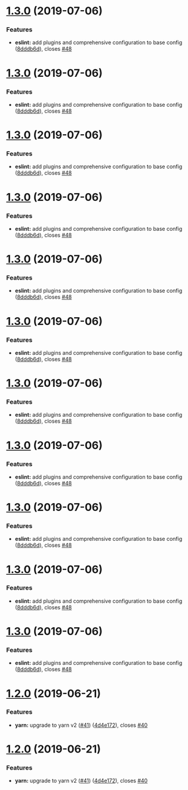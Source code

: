 # [1.3.0](https://github.com/meatwallace/foundations/compare/@meatwallace/jest-config-base@1.2.0...@meatwallace/jest-config-base@1.3.0) (2019-07-06)


### Features

* **eslint:** add plugins and comprehensive configuration to base config ([8dddb6d](https://github.com/meatwallace/foundations/commit/8dddb6d)), closes [#48](https://github.com/meatwallace/foundations/issues/48)

# [1.3.0](https://github.com/meatwallace/foundations/compare/@meatwallace/jest-config-base@1.2.0...@meatwallace/jest-config-base@1.3.0) (2019-07-06)


### Features

* **eslint:** add plugins and comprehensive configuration to base config ([8dddb6d](https://github.com/meatwallace/foundations/commit/8dddb6d)), closes [#48](https://github.com/meatwallace/foundations/issues/48)

# [1.3.0](https://github.com/meatwallace/foundations/compare/@meatwallace/jest-config-base@1.2.0...@meatwallace/jest-config-base@1.3.0) (2019-07-06)


### Features

* **eslint:** add plugins and comprehensive configuration to base config ([8dddb6d](https://github.com/meatwallace/foundations/commit/8dddb6d)), closes [#48](https://github.com/meatwallace/foundations/issues/48)

# [1.3.0](https://github.com/meatwallace/foundations/compare/@meatwallace/jest-config-base@1.2.0...@meatwallace/jest-config-base@1.3.0) (2019-07-06)


### Features

* **eslint:** add plugins and comprehensive configuration to base config ([8dddb6d](https://github.com/meatwallace/foundations/commit/8dddb6d)), closes [#48](https://github.com/meatwallace/foundations/issues/48)

# [1.3.0](https://github.com/meatwallace/foundations/compare/@meatwallace/jest-config-base@1.2.0...@meatwallace/jest-config-base@1.3.0) (2019-07-06)


### Features

* **eslint:** add plugins and comprehensive configuration to base config ([8dddb6d](https://github.com/meatwallace/foundations/commit/8dddb6d)), closes [#48](https://github.com/meatwallace/foundations/issues/48)

# [1.3.0](https://github.com/meatwallace/foundations/compare/@meatwallace/jest-config-base@1.2.0...@meatwallace/jest-config-base@1.3.0) (2019-07-06)


### Features

* **eslint:** add plugins and comprehensive configuration to base config ([8dddb6d](https://github.com/meatwallace/foundations/commit/8dddb6d)), closes [#48](https://github.com/meatwallace/foundations/issues/48)

# [1.3.0](https://github.com/meatwallace/foundations/compare/@meatwallace/jest-config-base@1.2.0...@meatwallace/jest-config-base@1.3.0) (2019-07-06)


### Features

* **eslint:** add plugins and comprehensive configuration to base config ([8dddb6d](https://github.com/meatwallace/foundations/commit/8dddb6d)), closes [#48](https://github.com/meatwallace/foundations/issues/48)

# [1.3.0](https://github.com/meatwallace/foundations/compare/@meatwallace/jest-config-base@1.2.0...@meatwallace/jest-config-base@1.3.0) (2019-07-06)


### Features

* **eslint:** add plugins and comprehensive configuration to base config ([8dddb6d](https://github.com/meatwallace/foundations/commit/8dddb6d)), closes [#48](https://github.com/meatwallace/foundations/issues/48)

# [1.3.0](https://github.com/meatwallace/foundations/compare/@meatwallace/jest-config-base@1.2.0...@meatwallace/jest-config-base@1.3.0) (2019-07-06)


### Features

* **eslint:** add plugins and comprehensive configuration to base config ([8dddb6d](https://github.com/meatwallace/foundations/commit/8dddb6d)), closes [#48](https://github.com/meatwallace/foundations/issues/48)

# [1.3.0](https://github.com/meatwallace/foundations/compare/@meatwallace/jest-config-base@1.2.0...@meatwallace/jest-config-base@1.3.0) (2019-07-06)


### Features

* **eslint:** add plugins and comprehensive configuration to base config ([8dddb6d](https://github.com/meatwallace/foundations/commit/8dddb6d)), closes [#48](https://github.com/meatwallace/foundations/issues/48)

# [1.3.0](https://github.com/meatwallace/foundations/compare/@meatwallace/jest-config-base@1.2.0...@meatwallace/jest-config-base@1.3.0) (2019-07-06)


### Features

* **eslint:** add plugins and comprehensive configuration to base config ([8dddb6d](https://github.com/meatwallace/foundations/commit/8dddb6d)), closes [#48](https://github.com/meatwallace/foundations/issues/48)

# [1.2.0](https://github.com/meatwallace/foundations/compare/@meatwallace/jest-config-base@1.1.0...@meatwallace/jest-config-base@1.2.0) (2019-06-21)


### Features

* **yarn:** upgrade to yarn v2 ([#41](https://github.com/meatwallace/foundations/issues/41)) ([4d4e172](https://github.com/meatwallace/foundations/commit/4d4e172)), closes [#40](https://github.com/meatwallace/foundations/issues/40)

# [1.2.0](https://github.com/meatwallace/foundations/compare/@meatwallace/jest-config-base@1.1.0...@meatwallace/jest-config-base@1.2.0) (2019-06-21)


### Features

* **yarn:** upgrade to yarn v2 ([#41](https://github.com/meatwallace/foundations/issues/41)) ([4d4e172](https://github.com/meatwallace/foundations/commit/4d4e172)), closes [#40](https://github.com/meatwallace/foundations/issues/40)
